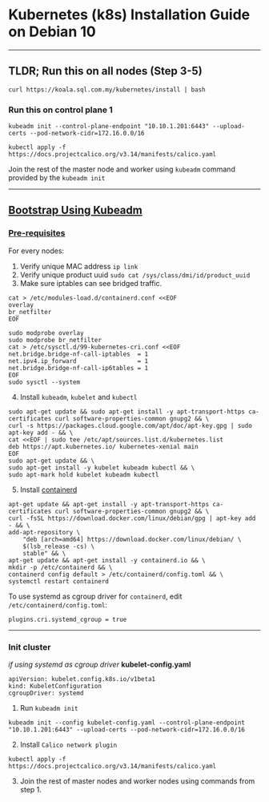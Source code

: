 # Kubernetes (k8s) Installation Guide on Debian 10
---
## TLDR; Run this on all nodes (Step 3-5)
```
curl https://koala.sql.com.my/kubernetes/install | bash
```
### Run this on control plane 1
```
kubeadm init --control-plane-endpoint "10.10.1.201:6443" --upload-certs --pod-network-cidr=172.16.0.0/16
```
```
kubectl apply -f https://docs.projectcalico.org/v3.14/manifests/calico.yaml
```
Join the rest of the master node and worker using `kubeadm` command provided by the `kubeadm init`

---
## [Bootstrap Using Kubeadm](https://kubernetes.io/docs/setup/production-environment/tools/kubeadm/high-availability/)

### [Pre-requisites](https://kubernetes.io/docs/setup/production-environment/tools/kubeadm/install-kubeadm/#before-you-begin)
For every nodes:
1. Verify unique MAC address  `ip link`
2. Verify unique product uuid `sudo cat /sys/class/dmi/id/product_uuid`
3. Make sure iptables can see bridged traffic.
```
cat > /etc/modules-load.d/containerd.conf <<EOF
overlay
br_netfilter
EOF

sudo modprobe overlay
sudo modprobe br_netfilter
cat > /etc/sysctl.d/99-kubernetes-cri.conf <<EOF
net.bridge.bridge-nf-call-iptables  = 1
net.ipv4.ip_forward                 = 1
net.bridge.bridge-nf-call-ip6tables = 1
EOF
sudo sysctl --system
```
4. Install `kubeadm`, `kubelet` and `kubectl`
```
sudo apt-get update && sudo apt-get install -y apt-transport-https ca-certificates curl software-properties-common gnupg2 && \
curl -s https://packages.cloud.google.com/apt/doc/apt-key.gpg | sudo apt-key add - && \
cat <<EOF | sudo tee /etc/apt/sources.list.d/kubernetes.list
deb https://apt.kubernetes.io/ kubernetes-xenial main
EOF
sudo apt-get update && \
sudo apt-get install -y kubelet kubeadm kubectl && \
sudo apt-mark hold kubelet kubeadm kubectl 
```
5. Install [containerd](https://kubernetes.io/docs/setup/production-environment/container-runtimes/#containerd)
```
apt-get update && apt-get install -y apt-transport-https ca-certificates curl software-properties-common gnupg2 && \
curl -fsSL https://download.docker.com/linux/debian/gpg | apt-key add - && \
add-apt-repository \
    "deb [arch=amd64] https://download.docker.com/linux/debian/ \
    $(lsb_release -cs) \
    stable" && \
apt-get update && apt-get install -y containerd.io && \
mkdir -p /etc/containerd && \
containerd config default > /etc/containerd/config.toml && \
systemctl restart containerd
```

To use systemd as cgroup driver for `containerd`, edit `/etc/containerd/config.toml`:
```
plugins.cri.systemd_cgroup = true
```


---
### Init cluster
*if using systemd as cgroup driver*
**kubelet-config.yaml**
```
apiVersion: kubelet.config.k8s.io/v1beta1
kind: KubeletConfiguration
cgroupDriver: systemd
```
1. Run `kubeadm init`
```
kubeadm init --config kubelet-config.yaml --control-plane-endpoint "10.10.1.201:6443" --upload-certs --pod-network-cidr=172.16.0.0/16
```
2. Install `Calico network plugin`
```
kubectl apply -f https://docs.projectcalico.org/v3.14/manifests/calico.yaml
```
3. Join the rest of master nodes and worker nodes using commands from step 1. 